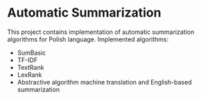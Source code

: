 # Automatic Summarization

This project contains implementation of automatic summarization algorithms for Polish language.
Implemented algorithms:
- SumBasic
- TF-IDF
- TextRank
- LexRank
- Abstractive algorithm machine translation and English-based summarization
